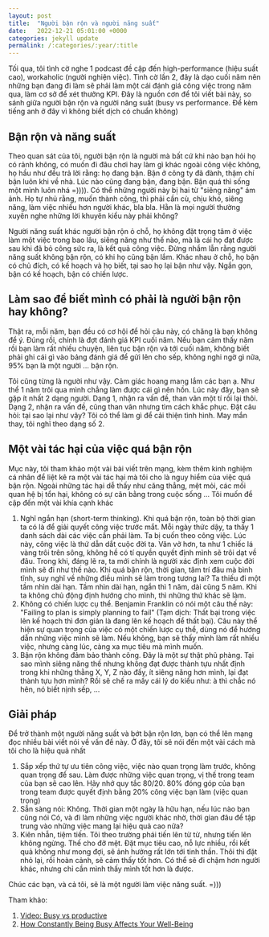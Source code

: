 ```yaml
---
layout: post
title:  "Người bận rộn và người năng suất"
date:   2022-12-21 05:01:00 +0000
categories: jekyll update
permalink: /:categories/:year/:title
---
```

Tối qua, tôi tình cờ nghe 1 podcast đề cập đến high-performance (hiệu suất cao), workaholic (người nghiện việc). Tình cờ lần 2, đây là dạo cuối năm nên những bạn đang đi làm sẽ phải làm một cái đánh giá công việc trong năm qua, làm cơ sở để xét thưởng KPI. Đây là nguồn cơn để tôi viết bài này, so sánh giữa người bận rộn và người năng suất (busy vs performance. Để kèm tiếng anh ở đây vì không biết dịch có chuẩn không)

## Bận rộn và năng suất 

Theo quan sát của tôi, người bận rộn là người mà bất cứ khi nào bạn hỏi họ có rảnh không, có muốn đi đâu chơi hay làm gì khác ngoài công việc không, họ hầu như đều trả lời rằng: họ đang bận. Bận ở công ty đã đành, thậm chí bận luôn khi về nhà. Lúc nào cũng đang bận, đang bận. Bận quá thì sống một mình luôn nhá =)))). Có thể những người này bị hai từ "siêng năng" ám ảnh. Họ tự nhủ rằng, muốn thành công, thì phải cần cù, chịu khó, siêng năng, làm việc nhiều hơn người khác, bla bla. Hằn là mọi người thường xuyên nghe những lời khuyên kiểu này phải không? 

Người năng suất khác người bận rộn ỏ chỗ, họ không đặt trọng tâm ở việc làm một việc trong bao lâu, siêng năng như thế nào, mà là cái họ đạt được sau khi đã bỏ công sức ra, là kết quả công việc. Đừng nhầm lẫn rằng người năng suất không bận rộn, có khi họ cũng bận lắm. Khác nhau ở chỗ, họ bận có chủ đích, có kế hoạch và họ biết, tại sao họ lại bận như vậy. Ngắn gọn, bận có kế hoạch, bận có chiến lược. 

## Làm sao để biết mình có phải là người bận rộn hay không? 

Thật ra, mỗi năm, bạn đều có cơ hội để hỏi câu này, có chăng là bạn không để ý. Đúng rồi, chính là đợt đánh giá KPI cuối năm. Nếu bạn cảm thấy năm rồi bạn làm rất nhiều chuyện, liên tục bận rộn và tới cuối năm, không biết phải ghi cái gì vào bảng đánh giá để gửi lên cho sếp, không nghi ngờ gì nữa, 95% bạn là một người ... bận rộn. 

Tôi cũng từng là người như vậy. Cảm giác hoang mang lắm các bạn ạ. Như thể 1 năm trôi qua mình chẳng làm được cái gì nên hồn. Lúc này đây, bạn sẽ gặp ít nhất 2 dạng người. Dạng 1, nhận ra vấn đề, than vãn một tí rồi lại thôi. Dạng 2, nhận ra vấn đề, cũng than vãn nhưng tìm cách khắc phục. Đặt câu hỏi: tại sao lại như vậy? Tôi có thể làm gì để cải thiện tình hình. May mắn thay, tôi nghĩ theo dạng số 2. 

## Một vài tác hại của việc quá bận rộn 

Mục này, tôi tham khảo một vài bài viết trên mạng, kèm thêm kinh nghiệm cá nhân để liệt kê ra một vài tác hại mà tôi cho là nguy hiểm của việc quá bận rộn. Ngoài những tác hại dễ thấy như căng thẳng, mệt mỏi, các mối quan hệ bị tổn hại, không có sự cân bằng trong cuộc sống ... Tôi muốn đề cập đến một vài khía cạnh khác

1. Nghĩ ngắn hạn (short-term thinking). Khi quá bận rộn, toàn bộ thời gian ta có là để giải quyết công việc trước mắt. Mỗi ngày thức dậy, ta thấy 1 danh sách dài các việc cần phải làm. Ta bị cuốn theo công việc. Lúc này, công việc là thứ dẫn dắt cuộc đời ta. Văn vở hơn, ta như 1 chiếc lá vàng trôi trên sông, không hề có tí quyền quyết định mình sẽ trôi dạt về đâu. Trong khi, đáng lẽ ra, ta mới chính là người xác định xem cuộc đời mình sẽ đi như thế nào. Khi quá bận rộn, thời gian, tâm trí đâu mà bình tĩnh, suy nghĩ về những điều mình sẽ làm trong tương lai? Ta thiếu đi một tầm nhìn dài hạn. Tầm nhìn dài hạn, ngắn thì 1 năm, dài cũng 5 năm. Khi ta không chủ động định hướng cho mình, thì những thứ khác sẽ làm. 
2. Không có chiến lược cụ thể. Benjamin Franklin có nói một câu thế này: "Failing to plan is simply planning to fail" (Tạm dịch: Thất bại trong việc lên kế hoạch thì đơn giản là đang lên kế hoạch để thất bại). Câu này thể hiện sự quan trọng của việc có một chiến lược cụ thể, dùng nó để hướng dẫn những việc mình sẽ làm. Nếu không, bạn sẽ thấy mình làm rất nhiều việc, nhưng càng lúc, càng xa mục tiêu mà mình muốn. 
3. Bận rộn không đảm bảo thành công. Đây là một sự thật phũ phàng. Tại sao mình siêng năng thế nhưng không đạt được thành tựu nhất định trong khi những thằng X, Y, Z nào đấy, ít siêng năng hơn mình, lại đạt thành tựu hơn mình? Rồi sẽ chế ra mấy cái lý do kiểu như: à thì chắc nó hên, nó biết nịnh sếp, ... 

## Giải pháp 

Để trở thành một người năng suất và bớt bận rộn lơn, bạn có thể lên mạng đọc nhiều bài viết nói về vấn đề này. Ở đây, tôi sẽ nói đến một vài cách mà tôi cho là hiệu quả nhất

1. Sắp xếp thứ tự ưu tiên công việc, việc nào quan trọng làm trước, không quan trọng để sau. Làm được những việc quan trọng, vị thế trong team của bạn sẽ cao lên. Hãy nhớ quy tắc 80/20. 80% đóng góp của bạn trong team được quyết định bằng 20% công việc bạn làm (việc quan trọng)
2. Sẵn sàng nói: Không. Thời gian một ngày là hữu hạn, nếu lúc nào bạn cũng nói Có, và đi làm những việc người khác nhờ, thời gian đâu để tập trung vào những việc mang lại hiệu quả cao nữa? 
3. Kiên nhẫn, tiệm tiến. Tôi theo trường phái tiến lên từ từ, nhưng tiến lên không ngừng. Thế cho đỡ mệt. Đặt mục tiêu cao, nỗ lực nhiều, rồi kết quả không như mong đợi, sẽ ảnh hưởng rất lớn tới tinh thần. Thôi thì đặt nhỏ lại, rồi hoàn cảnh, sẽ cảm thấy tốt hơn. Có thể sẽ đi chậm hơn người khác, nhưng chỉ cần mình thấy mình tốt hơn là được. 

Chúc các bạn, và cả tôi, sẽ là một người làm việc năng suất. =))) 

Tham khảo:
1. [Video: Busy vs productive](https://www.youtube.com/watch?v=OTy-Fy3M00k)
2. [How Constantly Being Busy Affects Your Well-Being](https://www.verywellmind.com/how-the-glorification-of-busyness-impacts-our-well-being-4175360)
